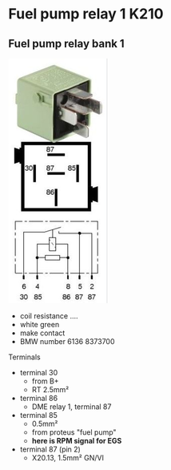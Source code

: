 # Fuel pump relay 1 K210 #

## Fuel pump relay bank 1 ##

![alt text][relay]

- coil resistance ....
- white green
- make contact
- BMW number 6136 8373700

Terminals

- terminal 30
  - from B+
  - RT 2.5mm²
- terminal 86
  - DME relay 1, terminal 87
- terminal 85
  - 0.5mm²
  - from proteus "fuel pump"
  - **here is RPM signal for EGS**
- terminal 87 (pin 2)
  - X20.13, 1.5mm² GN/VI

[relay]: ./pictures/k210_k211.jpg
